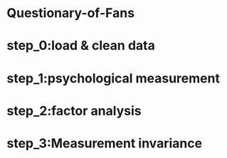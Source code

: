 # Questionary-of-Fans
# step_0:load &amp; clean data 
# step_1:psychological measurement 
# step_2:factor analysis 
# step_3:Measurement invariance
